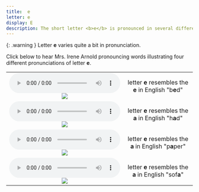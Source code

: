```yaml
---
title:  e
letter: e 
display: E 
description: The short letter <b>e</b> is pronounced in several different ways. In some cases it has the same sound as long <b>ee</b>, only shorter in duration. However, in other cases short <b>e</b> has a different pronunciation, as demonstrated below. 
---
```



{: .warning }
Letter **e** varies quite a bit in pronunciation. 

Click below to hear Mrs. Irene Arnold pronouncing words illustrating four different pronunciations of letter <b>e</b>.

<table>
<tr>
<td align="center">
<audio controls src="{{ site.baseurl }}/assets/audio/dekcha1ax.mp3" type="audio/mpeg">Your browser does not support the audio element.</audio><br/>
<img src="{{ site.baseurl }}/assets/gif/dekcha1ax.gif" border="0">
</td>
<td align="center">letter <b>e</b> resembles the <b>e</b> in English "b<b>e</b>d" </td>
<tr>
<td align="center">
<audio controls src="{{ site.baseurl }}/assets/audio/xdegdi1ix.mp3" type="audio/mpeg">Your browser does not support the audio element.</audio><br/>
<img src="{{ site.baseurl }}/assets/gif/xdegdi1ix.gif" border="0">
</td>
<td align="center">letter <b>e</b> resembles the <b>a</b> in English "h<b>a</b>d" </td>
</tr>
<tr>
<td align="center">
<audio controls src="{{ site.baseurl }}/assets/audio/yidehjut.mp3" type="audio/mpeg">Your browser does not support the audio element.</audio><br/>
<img src="{{ site.baseurl }}/assets/gif/yide1hju1ut.gif" border="0">
</td>
<td align="center">letter <b>e</b> resembles the <b>a</b> in English "p<b>a</b>per" </td>
</tr>
<td align="center">
<audio controls src="{{ site.baseurl }}/assets/audio/ch'elaat'u3udz.mp3" type="audio/mpeg">Your browser does not support the audio element.</audio><br/>
<img src="{{ site.baseurl }}/assets/gif/chqelaatqu3udz.gif" border="0">
</td>
<td align="center">letter <b>e</b> resembles the <b>a</b> in English "sof<b>a</b>" </td>
</tr>
</table>



